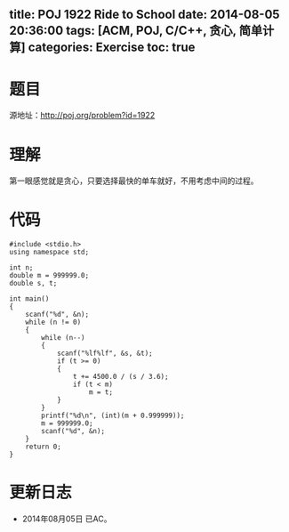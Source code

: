 title: POJ 1922 Ride to School
date: 2014-08-05 20:36:00
tags: [ACM, POJ, C/C++, 贪心, 简单计算]
categories: Exercise
toc: true
---
# 题目
源地址：http://poj.org/problem?id=1922

# 理解
第一眼感觉就是贪心，只要选择最快的单车就好，不用考虑中间的过程。

<!-- more -->

# 代码
```
#include <stdio.h>
using namespace std;

int n;
double m = 999999.0;
double s, t;

int main()
{
    scanf("%d", &n);
    while (n != 0)
    {
        while (n--)
        {
            scanf("%lf%lf", &s, &t);
            if (t >= 0)
            {
                t += 4500.0 / (s / 3.6);
                if (t < m)
                    m = t;
            }
        }
        printf("%d\n", (int)(m + 0.999999));
        m = 999999.0;
        scanf("%d", &n);
    }
    return 0;
}
```
	
# 更新日志
- 2014年08月05日 已AC。